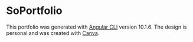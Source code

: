 # SoPortfolio

This portfolio was generated with [Angular CLI](https://github.com/angular/angular-cli) version 10.1.6.
The design is personal and was created with [Canva](https://www.canva.com/).

